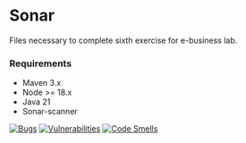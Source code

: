 # Sonar

Files necessary to complete sixth exercise for e-business lab.

### Requirements
- Maven 3.x
- Node >= 18.x
- Java 21
- Sonar-scanner

[![Bugs](https://sonarcloud.io/api/project_badges/measure?project=MajkeIos-E-business&metric=bugs)](https://sonarcloud.io/dashboard?id=MajkeIos-E-business)
[![Vulnerabilities](https://sonarcloud.io/api/project_badges/measure?project=MajkeIos-E-business&metric=vulnerabilities)](https://sonarcloud.io/dashboard?id=MajkeIos-E-business)
[![Code Smells](https://sonarcloud.io/api/project_badges/measure?project=MajkeIos-E-business&metric=code_smells)](https://sonarcloud.io/dashboard?id=MajkeIos-E-business)

